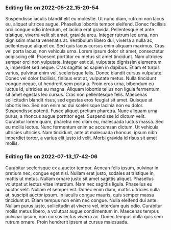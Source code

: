 

### Editing file on 2022-05-22_15-20-54

Suspendisse iaculis blandit elit eu molestie. Ut nunc diam, rutrum non lacus eu, aliquet ultrices augue. Phasellus lobortis tempor eleifend. Donec facilisis orci congue odio interdum, et lacinia erat gravida. Pellentesque et ante tristique, viverra velit sit amet, gravida arcu. Integer rutrum leo urna, non dignissim massa venenatis at. Vestibulum libero dui, viverra a nulla ac, pellentesque aliquet ex. Sed quis lacus cursus enim aliquam maximus. Cras vel porta lacus, non vehicula urna. Lorem ipsum dolor sit amet, consectetur adipiscing elit. Praesent porttitor eu metus sit amet tincidunt.
Nam ultricies semper orci non vulputate. Integer est dui, vulputate dignissim elementum a, imperdiet sed neque. Cras sagittis ac sapien in dapibus. Etiam et turpis varius, pulvinar enim vel, scelerisque felis. Donec blandit cursus vulputate. Donec vel dolor facilisis, finibus erat at, vulputate metus. Nulla tincidunt congue neque, ut hendrerit sem porta a.
Proin eros urna, bibendum eu luctus id, ultricies eu magna. Aliquam lobortis tellus non ligula fermentum, sit amet egestas leo cursus. Cras non pellentesque felis. Maecenas sollicitudin blandit risus, sed egestas eros feugiat sit amet. Quisque at lobortis leo. Sed non enim ac dui scelerisque lacinia non eu dolor. Suspendisse potenti. Fusce aliquet pretium pharetra. Nunc aliquam urna purus, a rhoncus augue porttitor eget. Suspendisse id dictum velit. Curabitur lorem quam, pharetra nec diam eu, malesuada luctus massa. Sed eu mollis lectus. Nunc fermentum enim ac accumsan dictum. Ut vehicula ultricies ultricies. Nam tincidunt, ante at malesuada rhoncus, ipsum nibh imperdiet tortor, a varius elit justo id velit. Morbi gravida id risus sit amet mollis.




### Editing file on 2022-07-13_17-42-06

Curabitur scelerisque ex a auctor tempor. Aenean felis ipsum, pulvinar in pretium nec, congue eget nisi. Nullam erat justo, sodales at tristique in, mattis ut metus. Nullam ornare justo sit amet sagittis aliquet. Phasellus volutpat ut lectus vitae interdum. Nam nec sagittis ligula. Phasellus eu auctor velit.
Nullam et semper est. Donec enim diam, mattis ultricies nulla at, suscipit auctor ipsum. In iaculis congue mauris, quis semper massa tincidunt at. Etiam tempus non enim nec congue. Nulla eleifend dui ante. Nullam purus justo, sollicitudin at viverra vel, interdum quis odio. Curabitur mollis metus libero, a volutpat augue condimentum in. Maecenas tempus pulvinar ipsum, non cursus lectus viverra ac. Donec tempus nulla quis sem rutrum ornare. Proin hendrerit ipsum at cursus malesuada.


